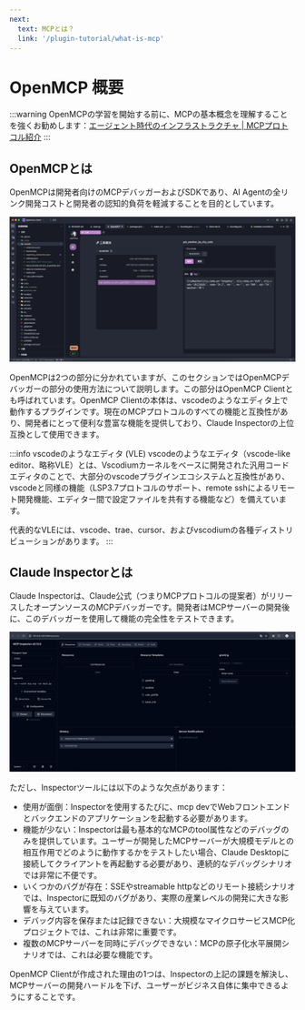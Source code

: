 ```yaml
---
next:
  text: MCPとは？
  link: '/plugin-tutorial/what-is-mcp'
---
```


# OpenMCP 概要

:::warning
OpenMCPの学習を開始する前に、MCPの基本概念を理解することを強くお勧めします：[エージェント時代のインフラストラクチャ | MCPプロトコル紹介](https://kirigaya.cn/blog/article?seq=299)
:::

## OpenMCPとは

OpenMCPは開発者向けのMCPデバッガーおよびSDKであり、AI Agentの全リンク開発コストと開発者の認知的負荷を軽減することを目的としています。

![](./images/openmcp.png)

OpenMCPは2つの部分に分かれていますが、このセクションではOpenMCPデバッガーの部分の使用方法について説明します。この部分はOpenMCP Clientとも呼ばれています。OpenMCP Clientの本体は、vscodeのようなエディタ上で動作するプラグインです。現在のMCPプロトコルのすべての機能と互換性があり、開発者にとって便利な豊富な機能を提供しており、Claude Inspectorの上位互換として使用できます。

:::info vscodeのようなエディタ (VLE)
vscodeのようなエディタ（vscode-like editor、略称VLE）とは、Vscodiumカーネルをベースに開発された汎用コードエディタのことで、大部分のvscodeプラグインエコシステムと互換性があり、vscodeと同様の機能（LSP3.7プロトコルのサポート、remote sshによるリモート開発機能、エディター間で設定ファイルを共有する機能など）を備えています。

代表的なVLEには、vscode、trae、cursor、およびvscodiumの各種ディストリビューションがあります。
:::

## Claude Inspectorとは

Claude Inspectorは、Claude公式（つまりMCPプロトコルの提案者）がリリースしたオープンソースのMCPデバッガーです。開発者はMCPサーバーの開発後に、このデバッガーを使用して機能の完全性をテストできます。

![](./images/inspector.png)

ただし、Inspectorツールには以下のような欠点があります：

- 使用が面倒：Inspectorを使用するたびに、mcp devでWebフロントエンドとバックエンドのアプリケーションを起動する必要があります。
- 機能が少ない：Inspectorは最も基本的なMCPのtool属性などのデバッグのみを提供しています。ユーザーが開発したMCPサーバーが大規模モデルとの相互作用でどのように動作するかをテストしたい場合、Claude Desktopに接続してクライアントを再起動する必要があり、連続的なデバッグシナリオでは非常に不便です。
- いくつかのバグが存在：SSEやstreamable httpなどのリモート接続シナリオでは、Inspectorに既知のバグがあり、実際の産業レベルの開発に大きな影響を与えています。
- デバッグ内容を保存または記録できない：大規模なマイクロサービスMCP化プロジェクトでは、これは非常に重要です。
- 複数のMCPサーバーを同時にデバッグできない：MCPの原子化水平展開シナリオでは、これは必要な機能です。

OpenMCP Clientが作成された理由の1つは、Inspectorの上記の課題を解決し、MCPサーバーの開発ハードルを下げ、ユーザーがビジネス自体に集中できるようにすることです。

<!--  -->